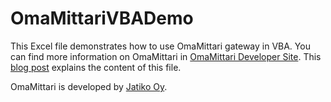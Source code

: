 # OmaMittariVBADemo
This Excel file demonstrates how to use OmaMittari gateway in VBA. You can find more information on OmaMittari in <a href="https://kehitys.omamittari.fi/">OmaMittari Developer Site</a>. This <a href="https://kehitys.omamittari.fi/blog/viesti4">blog post</a> explains the content of this file.
<p>
OmaMittari is developed by <a href="http://www.jatiko.fi">Jatiko Oy</a>.
